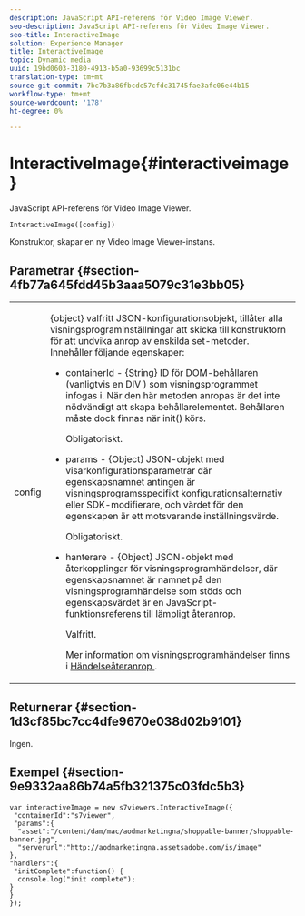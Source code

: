 ```yaml
---
description: JavaScript API-referens för Video Image Viewer.
seo-description: JavaScript API-referens för Video Image Viewer.
seo-title: InteractiveImage
solution: Experience Manager
title: InteractiveImage
topic: Dynamic media
uuid: 19bd0603-3180-4913-b5a0-93699c5131bc
translation-type: tm+mt
source-git-commit: 7bc7b3a86fbcdc57cfdc31745fae3afc06e44b15
workflow-type: tm+mt
source-wordcount: '178'
ht-degree: 0%

---
```



# InteractiveImage{#interactiveimage}

JavaScript API-referens för Video Image Viewer.

`InteractiveImage([config])`

Konstruktor, skapar en ny Video Image Viewer-instans.

## Parametrar {#section-4fb77a645fdd45b3aaa5079c31e3bb05}

<table id="table_896DFF34A68A403DB93A6D597461A573"> 
 <tbody> 
  <tr> 
   <td colname="col1"> <p> <span class="codeph"> <span class="varname"> config  </span> </span> </p> </td> 
   <td colname="col2"> <p> <span class="codeph"> {object}  </span> valfritt JSON-konfigurationsobjekt, tillåter alla visningsprograminställningar att skicka till konstruktorn för att undvika anrop av enskilda set-metoder. Innehåller följande egenskaper: </p> <p> 
     <ul id="ul_789DBD5B72ED4C80B685455B0D59494D"> 
      <li id="li_28FDCB53E4AD4097A51F21B876C18FB1"> <p> <span class="codeph"> containerId  </span> -  <span class="codeph"> {String}  </span> ID för DOM-behållaren (vanligtvis en  <span class="codeph"> DIV  </span>) som visningsprogrammet infogas i. När den här metoden anropas är det inte nödvändigt att skapa behållarelementet. Behållaren måste dock finnas när <span class="codeph"> init() </span> körs. </p> <p>Obligatoriskt. </p> </li> 
      <li id="li_FDE00392DC1544ABBDD75F81EF814EF2"> <p> <span class="codeph"> params  </span> -  <span class="codeph"> {Object}  </span> JSON-objekt med visarkonfigurationsparametrar där egenskapsnamnet antingen är visningsprogramsspecifikt konfigurationsalternativ eller SDK-modifierare, och värdet för den egenskapen är ett motsvarande inställningsvärde. </p> <p>Obligatoriskt. </p> </li> 
      <li id="li_C534D5091CDA4717BCC48E3EBBF09AB8"> <p> <span class="codeph"> hanterare  </span> -  <span class="codeph"> {Object}  </span> JSON-objekt med återkopplingar för visningsprogramhändelser, där egenskapsnamnet är namnet på den visningsprogramhändelse som stöds och egenskapsvärdet är en JavaScript-funktionsreferens till lämpligt återanrop. </p> <p>Valfritt. </p> <p>Mer information om visningsprogramhändelser finns i <a href="../../../c-html5-aem-asset-viewers/c-html5-aem-interactive-images/c-html5-aem-interactive-image-event-callbacks.md#concept-66d5996f2b1b44cab3d5264cda5c50cd" format="dita" scope="local"> Händelseåteranrop </a>. </p> </li> 
     </ul> </p> </td> 
  </tr> 
 </tbody> 
</table>

## Returnerar {#section-1d3cf85bc7cc4dfe9670e038d02b9101}

Ingen.

## Exempel {#section-9e9332aa86b74a5fb321375c03fdc5b3}

```
var interactiveImage = new s7viewers.InteractiveImage({ 
 "containerId":"s7viewer", 
 "params":{ 
  "asset":"/content/dam/mac/aodmarketingna/shoppable-banner/shoppable-banner.jpg", 
  "serverurl":"http://aodmarketingna.assetsadobe.com/is/image" 
}, 
"handlers":{ 
 "initComplete":function() { 
  console.log("init complete"); 
} 
} 
});
```

